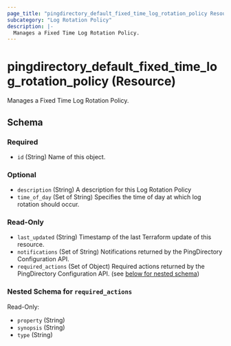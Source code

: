 ```yaml
---
page_title: "pingdirectory_default_fixed_time_log_rotation_policy Resource - terraform-provider-pingdirectory"
subcategory: "Log Rotation Policy"
description: |-
  Manages a Fixed Time Log Rotation Policy.
---
```


# pingdirectory_default_fixed_time_log_rotation_policy (Resource)

Manages a Fixed Time Log Rotation Policy.



<!-- schema generated by tfplugindocs -->
## Schema

### Required

- `id` (String) Name of this object.

### Optional

- `description` (String) A description for this Log Rotation Policy
- `time_of_day` (Set of String) Specifies the time of day at which log rotation should occur.

### Read-Only

- `last_updated` (String) Timestamp of the last Terraform update of this resource.
- `notifications` (Set of String) Notifications returned by the PingDirectory Configuration API.
- `required_actions` (Set of Object) Required actions returned by the PingDirectory Configuration API. (see [below for nested schema](#nestedatt--required_actions))

<a id="nestedatt--required_actions"></a>
### Nested Schema for `required_actions`

Read-Only:

- `property` (String)
- `synopsis` (String)
- `type` (String)



